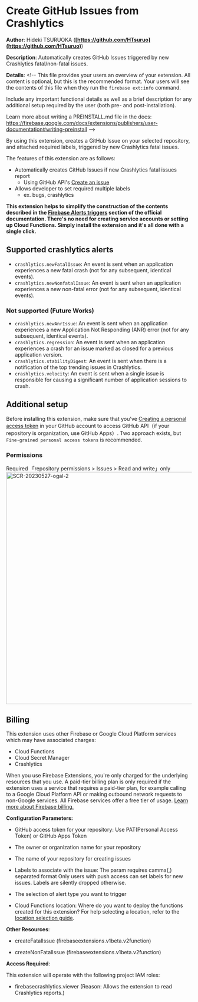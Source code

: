 # Create GitHub Issues from Crashlytics

**Author**: Hideki TSURUOKA (**[https://github.com/HTsuruo](https://github.com/HTsuruo)**)

**Description**: Automatically creates GitHub Issues triggered by new Crashlytics fatal/non-fatal issues.



**Details**: <!-- 
This file provides your users an overview of your extension. All content is optional, but this is the recommended format. Your users will see the contents of this file when they run the `firebase ext:info` command.

Include any important functional details as well as a brief description for any additional setup required by the user (both pre- and post-installation).

Learn more about writing a PREINSTALL.md file in the docs:
https://firebase.google.com/docs/extensions/publishers/user-documentation#writing-preinstall
-->

By using this extension, creates a GitHub Issue on your selected repository, and attached required labels, triggered by new Crashlytics fatal issues.

The features of this extension are as follows:

- Automatically creates GitHub Issues if new Crashlytics fatal issues report
  - Using GitHub API's [Create an issue](https://docs.github.com/ja/rest/issues/issues?apiVersion=2022-11-28#create-an-issue)
- Allows developer to set required multiple labels
  - ex. bugs, crashlytics

**This extension helps to simplify the construction of the contents described in the [Firebase Alerts triggers](https://firebase.google.com/docs/functions/alert-events#handle-crashlytics-alerts) section of the official documentation. There's no need for creating service accounts or setting up Cloud Functions. Simply install the extension and it's all done with a single click.**

## Supported crashlytics alerts

- `crashlytics.newFatalIssue`: An event is sent when an application experiences a new fatal crash (not for any subsequent, identical events).
- `crashlytics.newNonfatalIssue`: An event is sent when an application experiences a new non-fatal error (not for any subsequent, identical events).

### Not supported (Future Works)

- `crashlytics.newAnrIssue`: An event is sent when an application experiences a new Application Not Responding (ANR) error (not for any subsequent, identical events).
- `crashlytics.regression`: An event is sent when an application experiences a crash for an issue marked as closed for a previous application version.
- `crashlytics.stabilityDigest`: An event is sent when there is a notification of the top trending issues in Crashlytics.
- `crashlytics.velocity`: An event is sent when a single issue is responsible for causing a significant number of application sessions to crash.

## Additional setup

Before installing this extension, make sure that you've [Creating a personal access token](https://docs.github.com/en/authentication/keeping-your-account-and-data-secure/creating-a-personal-access-token) in your GitHub account to access GitHub API（if your repository is organization, use GitHub Apps）. Two approach exists, but `Fine-grained personal access tokens` is recommended.

### Permissions

Required 「repository permissions > Issues > Read and write」only
<img width="630" alt="SCR-20230527-ogal-2" src="https://github.com/HTsuruo/firebase-extensions/assets/12729025/719bcfd8-12c7-4336-adde-924738553592">

## Billing

This extension uses other Firebase or Google Cloud Platform services which may have associated charges:

<!-- List all products the extension interacts with -->
- Cloud Functions
- Cloud Secret Manager
- Crashlytics

When you use Firebase Extensions, you're only charged for the underlying resources that you use. A paid-tier billing plan is only required if the extension uses a service that requires a paid-tier plan, for example calling to a Google Cloud Platform API or making outbound network requests to non-Google services. All Firebase services offer a free tier of usage. [Learn more about Firebase billing.](https://firebase.google.com/pricing)




**Configuration Parameters:**

* GitHub access token for your repository: Use PAT(Personal Access Token) or GitHub Apps Token

* The owner or organization name for your repository

* The name of your repository for creating issues

* Labels to associate with the issue: The param requires camma(,) separated format Only users with push access can set labels for new issues. Labels are silently dropped otherwise.

* The selection of alert type you want to trigger

* Cloud Functions location: Where do you want to deploy the functions created for this extension? For help selecting a location, refer to the [location selection guide](https://firebase.google.com/docs/functions/locations).



**Other Resources**:

* createFatalIssue (firebaseextensions.v1beta.v2function)

* createNonFatalIssue (firebaseextensions.v1beta.v2function)



**Access Required**:



This extension will operate with the following project IAM roles:

* firebasecrashlytics.viewer (Reason: Allows the extension to read Crashlytics reports.)
